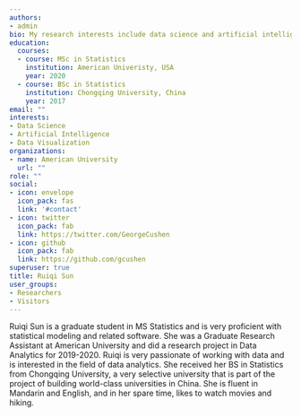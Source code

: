 ```yaml
---
authors:
- admin
bio: My research interests include data science and artificial intelligence.
education:
  courses:
  - course: MSc in Statistics
    institution: American Univeristy, USA
    year: 2020
  - course: BSc in Statistics
    institution: Chongqing University, China
    year: 2017
email: ""
interests:
- Data Science
- Artificial Intelligence
- Data Visualization
organizations:
- name: American University
  url: ""
role: ""
social:
- icon: envelope
  icon_pack: fas
  link: '#contact'
- icon: twitter
  icon_pack: fab
  link: https://twitter.com/GeorgeCushen
- icon: github
  icon_pack: fab
  link: https://github.com/gcushen
superuser: true
title: Ruiqi Sun
user_groups:
- Researchers
- Visitors
---
```


Ruiqi Sun is a graduate student in MS Statistics and is very proficient with statistical modeling and related software. She was a Graduate Research Assistant at American University and did a research project in Data Analytics for 2019-2020. Ruiqi is very passionate of working with data and is interested in the field of data analytics. She received her BS in Statistics from Chongqing University, a very selective university that is part of the project of building world-class universities in China. She is fluent in Mandarin and English, and in her spare time, likes to watch movies and hiking.